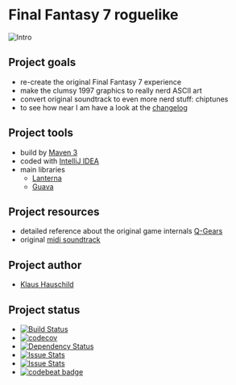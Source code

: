 # Final Fantasy 7 roguelike

![Intro](https://raw.githubusercontent.com/wiki/klaushauschild1984/ff7rl/intro.png)

## Project goals
- re-create the original Final Fantasy 7 experience
- make the clumsy 1997 graphics to really nerd ASCII art
- convert original soundtrack to even more nerd stuff: chiptunes
- to see how near I am have a look at the [changelog](https://github.com/klaushauschild1984/ff7rl/wiki/Changelog)

## Project tools
- build by [Maven 3](https://maven.apache.org)
- coded with [IntelliJ IDEA](https://www.jetbrains.com/idea)
- main libraries
    - [Lanterna](https://github.com/mabe02/lanterna)
    - [Guava](https://github.com/google/guava)

## Project resources
- detailed reference about the original game internals [Q-Gears](http://q-gears.sourceforge.net/)
- original [midi soundtrack](http://www.midishrine.com/index.php?id=85)

## Project author
- [Klaus Hauschild](mailto:klaus.hauschild.1984@gmail.com)

## Project status
- [![Build Status](https://travis-ci.org/klaushauschild1984/ff7rl.svg?branch=master)](https://travis-ci.org/klaushauschild1984/ff7rl)
- [![codecov](https://codecov.io/gh/klaushauschild1984/ff7rl/branch/master/graph/badge.svg)](https://codecov.io/gh/klaushauschild1984/ff7rl)
- [![Dependency Status](https://www.versioneye.com/user/projects/5667279cf376cc002c001068/badge.svg?style=flat)](https://www.versioneye.com/user/projects/5667279cf376cc002c001068)
- [![Issue Stats](http://issuestats.com/github/klaushauschild1984/ff7rl/badge/pr)](http://issuestats.com/github/klaushauschild1984/ff7rl)
- [![Issue Stats](http://issuestats.com/github/klaushauschild1984/ff7rl/badge/issue)](http://issuestats.com/github/klaushauschild1984/ff7rl)
- [![codebeat badge](https://codebeat.co/badges/6cb3193a-fcea-41e4-88cb-36c43ff93a51)](https://codebeat.co/projects/github-com-klaushauschild1984-ff7rl)
